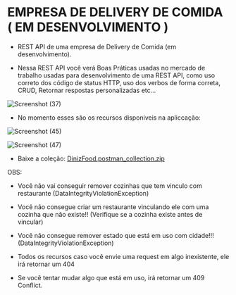 # EMPRESA DE DELIVERY DE COMIDA ( EM DESENVOLVIMENTO )

 - REST API de uma empresa de Delivery de Comida (em desenvolvimento).

 - Nessa REST API você verá Boas Práticas usadas no mercado de trabalho usadas para desenvolvimento de uma REST API, como uso 
  correto dos código de status HTTP, uso dos verbos de forma correta, CRUD, Retornar respostas personalizadas etc...

  ![Screenshot (37)](https://github.com/iamdiniz/dinizfood-api/assets/72664530/281d289f-64a6-430a-92b1-b9441c94bbb9)

 - No momento esses são os recursos disponiveis na apliccação:

  ![Screenshot (45)](https://github.com/iamdiniz/dinizfood-api/assets/72664530/ce613d4d-1e6c-475e-b9dd-bd89f318027c)

  ![Screenshot (47)](https://github.com/iamdiniz/dinizfood-api/assets/72664530/b008410f-a45e-49b0-9a72-2e53f394791d)

 - Baixe a coleção: [DinizFood.postman_collection.zip](https://github.com/iamdiniz/dinizfood-api/files/12044137/DinizFood.postman_collection.zip)

 OBS:

 - Você não vai conseguir remover cozinhas que tem vinculo com restaurante (DataIntegrityViolationException)
   
 - Você não consegue criar um restaurante vinculando ele com uma cozinha que não existe!! (Verifique se a cozinha existe antes de 
   vincular)
  
 - Você não consegue remover estado que está em uso com cidade!!! (DataIntegrityViolationException)
   
 - Todos os recursos caso você envie uma request em algo inexistente, ele irá retornar um 404
   
 - Se você tentar mudar algo que está em uso, irá retornar um 409 Conflict.

